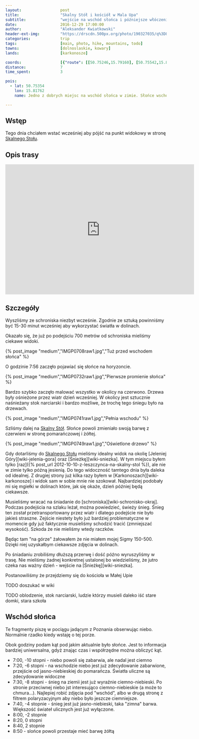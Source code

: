 ```yaml
---
layout:                 post
title:                  "Skalny Stół i kościół w Mala Upa"
subtitle:               "wejście na wschód słońca i późniejsze włóczenie się po okolicy"
date:                   2016-12-29 17:00:00
author:                 "Aleksander Kwiatkowski"
header-ext-img:         "https://drscdn.500px.org/photo/190327035/q%3D80_m%3D2000/f96b1840189f36a1e0162fbf51ee0bb0"
categories:             trip
tags:                   [main, photo, hike, mountains, todo]
towns:                  [dolnoslaskie, kowary]
lands:                  [karkonosze]

coords:                 [{"route": [[50.75246,15.79160], [50.75542,15.81584], [50.74695,15.82383], [50.74535,15.82185], [50.74369,15.82468], [50.73163,15.81649], [50.72707,15.81756], [50.72386,15.81391]], "type": "hike"}]
distance:               7
time_spent:             3

pois:
  - lat: 50.75354
    lon: 15.81762
    name: Jedno z dobrych miejsc na wschód słońca w zimie. Słońce wschod z kierunku na Lubawkę.

---
```


[wiki-skalny-stol]: https://pl.wikipedia.org/wiki/Skalny_St%C3%B3%C5%82

Wstęp
-----

Tego dnia chciałem wstać wcześniej aby pójść na punkt widokowy w stronę
[Skalnego Stołu][wiki-skalny-stol].

Opis trasy
----------

<iframe height='405' width='590' frameborder='0' allowtransparency='true' scrolling='no' src='https://www.strava.com/activities/818477613/embed/f844c26de74daa4efe301d404383efa739dced23'></iframe>

Szczegóły
---------

Wyszliśmy ze schroniska niezbyt wcześnie. Zgodnie ze sztuką powinniśmy być
15-30 minut wcześniej aby wykorzystać światła w dolinach.

Okazało się, że już po podejściu 700 metrów od schroniska mieliśmy
ciekawe widoki.

{% post_image "medium","IMGP0708raw1.jpg","Tuż przed wschodem słońca" %}

O godzinie 7:56 zaczęło pojawiać się słońce na horyzoncie.

{% post_image "medium","IMGP0732raw1.jpg","Pierwsze promienie słońca" %}

Bardzo szybko zaczęło malować wszystko w okolicy na czerwono. Drzewa były ośnieżone
przez wiatr dzień wcześniej. W okolicy jest sztucznie naśnieżany stok narciarski
i bardzo możliwe, że trochę tego śniegu było na drzewach.

{% post_image "medium","IMGP0741raw1.jpg","Pełnia wschodu" %}

Szliśmy dalej na [Skalny Stół][wiki-skalny-stol]. Słońce powoli zmieniało
swoją barwę z czerwieni w stronę pomarańczowej i żółtej.

{% post_image "medium","IMGP0749raw1.jpg","Oświetlone drzewo" %}

Gdy dotarliśmy do [Skalnego Stołu][wiki-skalny-stol] mieliśmy
idealny widok na okolię [Jeleniej Góry][wiki-jelenia-gora] oraz
[Śnieżkę][wiki-sniezka]. W tym miejscu byłem tylko
[raz]({% post_url 2012-10-10-z-leszczynca-na-skalny-stol %}), ale nie w
zimie tylko późną jesienią. Do tego widoczność tamtego dnia była
daleka od idealnej. Z drugiej strony już kilka razy byłem
w [Karkonoszach][wiki-karkonosze] i widok sam w sobie mnie nie szokował.
Najbardziej podobały mi się mgiełki w dolinach które, jak się okaże, dzień
później będą ciekawsze.

Musieliśmy wracać na śniadanie do [schroniska][wiki-schronisko-okraj].
Podczas podejścia na szlaku leżał, można powiedzieć, świeży śnieg. Śnieg ten
został przetransportowany przez wiatr i dlatego podejście nie było jakieś
straszne. Zejście niestety było już bardziej problematyczne w momencie
gdy już faktycznie musieliśmy schodzić tracić (zmniejszać wysokość).
Szkoda że nie mieliśmy wtedy raczków.

Będąc tam "na górze" żałowałem że nie miałem mojej Sigmy 150-500. Dzięki
niej uzyskałbym ciekawsze zdjęcia w dolinach.

Po śniadaniu zrobiliśmy dłuższą przerwę i dość późno wyruszyliśmy w trasę.
Nie mieliśmy żadnej konkretnej ustalonej bo wiedzieliśmy, że
jutro czeka nas ważny dzień - wejście na [Śnieżkę][wiki-sniezka].

Postanowiliśmy że przejdziemy się do kościoła w Małej Upie

TODO doszukać w wiki

TODO oblodzenie, stok narciarski, ludzie którzy musieli daleko iść
stare domki, stara szkoła

Wschód słońca
-------------

Te fragmenty piszę w pociągu jadącym z Poznania obserwując niebo. Normalnie
rzadko kiedy wstaję o tej porze.

Obok godziny podam kąt pod jakim aktualnie było słońce. Jest to informacja
bardziej uniwersalna, gdyż znając czas i współrzędne można obliczyć kąt.

* 7:00, -10 stopni - niebo powoli się zabarwia, ale nadal jest ciemno
* 7:20, -6 stopni - na wschodzie niebo jest już zdecydowanie zabarwione, przejście od jasno-niebieskiej do pomarańcza. Światła uliczne są zdecydowanie widoczne
* 7:30, -8 stopni - śnieg na ziemii jest już wyraźnie ciemno-niebieski. Po stronie
  przeciwnej niebo jst interesująco ciemno-niebieskie (a może to chmura...).
  Najlepiej robić zdjęcia pod
  "wschód", albo w drugą stronę z filtrem polaryzacyjnym aby niebo było
  jeszcze ciemniejsze.
* 7:40, -4 stopnie - śnieg jest już jasno-niebieski, taka "zimna" barwa. Większość
   świateł ulicznych jest już wyłączone.
* 8:00, -2 stopnie
* 8:20, 0 stopni
* 8:40, 2 stopnie
* 8:50 - slońce powoli przestaje mieć barwę żółtą
